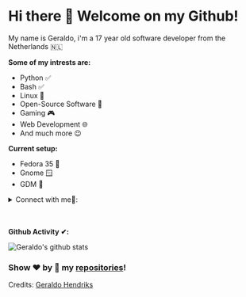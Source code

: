 # Hi there 👋 Welcome on my Github!
My name is Geraldo, i'm a 17 year old software developer from the Netherlands 🇳🇱

**Some of my intrests are:**
- Python ✅
- Bash ✅
- Linux 🐧
- Open-Source Software 📖
- Gaming 🎮
- Web Development 🌐
- And much more 😉

**Current setup:**
 - Fedora 35 🐧
 - Gnome 🪟
 - GDM 🔐  


<!-- Connections -->
<details>
<summary> Connect with me🤝: </summary>  
<a href="https://github.com/GeraldoHendriks">
 <img align="left" alt="Geraldo's Github" width="22px" src="https://upload.wikimedia.org/wikipedia/commons/thumb/a/ae/Github-desktop-logo-symbol.svg/1024px-Github-desktop-logo-symbol.svg.png" />
</a>
<a href="https://twitter.com/G_Hendriks_/">
 <img align="left" alt="Geraldo's Twitter" width="22px" src="https://cdn2.iconfinder.com/data/icons/metro-uinvert-dock/256/Twitter_NEW.png" />
</a>
<a href="https://discord.gg/YbBGjW4xuN">
 <img align="left" alt="Geraldo's Discord" width="22px" src="https://cdn4.iconfinder.com/data/icons/logos-and-brands/512/91_Discord_logo_logos-512.png" />
</a>
</details>
<br>
<br>




**Github Activity ✔:**

<a>
<img href="https://github.com/GeraldoHendriks" align="center" src="https://github-readme-stats.vercel.app/api?username=GeraldoHendriks&show_icons=true&theme=dracula&line_height=27" alt="Geraldo's github stats"/>
</a>

### Show ❤️ by 🌟 my [repositories](https://github.com/GeraldoHendriks?tab=repositories)!

Credits: [Geraldo Hendriks](https://github.com/GeraldoHendriks)
